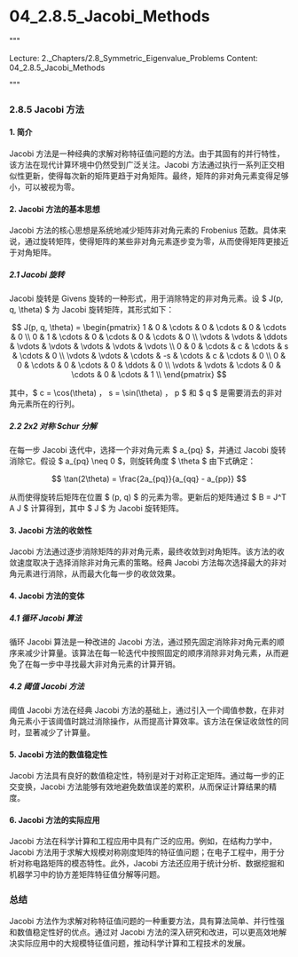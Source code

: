 # 04_2.8.5_Jacobi_Methods

"""

Lecture: 2._Chapters/2.8_Symmetric_Eigenvalue_Problems
Content: 04_2.8.5_Jacobi_Methods

"""

### 2.8.5 Jacobi 方法

#### 1. 简介

Jacobi 方法是一种经典的求解对称特征值问题的方法。由于其固有的并行特性，该方法在现代计算环境中仍然受到广泛关注。Jacobi 方法通过执行一系列正交相似性更新，使得每次新的矩阵更趋于对角矩阵。最终，矩阵的非对角元素变得足够小，可以被视为零。

#### 2. Jacobi 方法的基本思想

Jacobi 方法的核心思想是系统地减少矩阵非对角元素的 Frobenius 范数。具体来说，通过旋转矩阵，使得矩阵的某些非对角元素逐步变为零，从而使得矩阵更接近于对角矩阵。

##### 2.1 Jacobi 旋转

Jacobi 旋转是 Givens 旋转的一种形式，用于消除特定的非对角元素。设 $ J(p, q, \theta) $ 为 Jacobi 旋转矩阵，其形式如下：

$$ J(p, q, \theta) = \begin{pmatrix}
1 & 0 & \cdots & 0 & \cdots & 0 & \cdots & 0 \\
0 & 1 & \cdots & 0 & \cdots & 0 & \cdots & 0 \\
\vdots & \vdots & \ddots & \vdots & \vdots & \vdots & \vdots & \vdots \\
0 & 0 & \cdots & c & \cdots & s & \cdots & 0 \\
\vdots & \vdots & \cdots & -s & \cdots & c & \cdots & 0 \\
0 & 0 & \cdots & 0 & \cdots & 0 & \ddots & 0 \\
\vdots & \vdots & \cdots & 0 & \cdots & 0 & \cdots & 1 \\
\end{pmatrix} $$

其中，$ c = \cos(\theta) $，$ s = \sin(\theta) $，$ p $ 和 $ q $ 是需要消去的非对角元素所在的行列。

##### 2.2 2x2 对称 Schur 分解

在每一步 Jacobi 迭代中，选择一个非对角元素 $ a_{pq} $，并通过 Jacobi 旋转消除它。假设 $ a_{pq} \neq 0 $，则旋转角度 $ \theta $ 由下式确定：

$$ \tan(2\theta) = \frac{2a_{pq}}{a_{qq} - a_{pp}} $$

从而使得旋转后矩阵在位置 $ (p, q) $ 的元素为零。更新后的矩阵通过 $ B = J^T A J $ 计算得到，其中 $ J $ 为 Jacobi 旋转矩阵。

#### 3. Jacobi 方法的收敛性

Jacobi 方法通过逐步消除矩阵的非对角元素，最终收敛到对角矩阵。该方法的收敛速度取决于选择消除非对角元素的策略。经典 Jacobi 方法每次选择最大的非对角元素进行消除，从而最大化每一步的收敛效果。

#### 4. Jacobi 方法的变体

##### 4.1 循环 Jacobi 算法

循环 Jacobi 算法是一种改进的 Jacobi 方法，通过预先固定消除非对角元素的顺序来减少计算量。该算法在每一轮迭代中按照固定的顺序消除非对角元素，从而避免了在每一步中寻找最大非对角元素的计算开销。

##### 4.2 阈值 Jacobi 方法

阈值 Jacobi 方法在经典 Jacobi 方法的基础上，通过引入一个阈值参数，在非对角元素小于该阈值时跳过消除操作，从而提高计算效率。该方法在保证收敛性的同时，显著减少了计算量。

#### 5. Jacobi 方法的数值稳定性

Jacobi 方法具有良好的数值稳定性，特别是对于对称正定矩阵。通过每一步的正交变换，Jacobi 方法能够有效地避免数值误差的累积，从而保证计算结果的精度。

#### 6. Jacobi 方法的实际应用

Jacobi 方法在科学计算和工程应用中具有广泛的应用。例如，在结构力学中，Jacobi 方法用于求解大规模对称刚度矩阵的特征值问题；在电子工程中，用于分析对称电路矩阵的模态特性。此外，Jacobi 方法还应用于统计分析、数据挖掘和机器学习中的协方差矩阵特征值分解等问题。

### 总结

Jacobi 方法作为求解对称特征值问题的一种重要方法，具有算法简单、并行性强和数值稳定性好的优点。通过对 Jacobi 方法的深入研究和改进，可以更高效地解决实际应用中的大规模特征值问题，推动科学计算和工程技术的发展。
